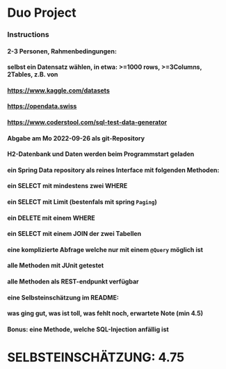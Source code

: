 # Duo Project
### Instructions
#### 2-3 Personen, Rahmenbedingungen:
#### selbst ein Datensatz wählen, in etwa: >=1000 rows, >=3Columns, 2Tables, z.B. von
#### https://www.kaggle.com/datasets
#### https://opendata.swiss
#### https://www.coderstool.com/sql-test-data-generator
#### Abgabe am Mo 2022-09-26 als git-Repository
#### H2-Datenbank und Daten werden beim Programmstart geladen
#### ein Spring Data repository als reines Interface mit folgenden Methoden:
#### ein SELECT mit mindestens zwei WHERE
#### ein SELECT mit Limit (bestenfals mit spring `Paging`)
#### ein DELETE mit einem WHERE
#### ein SELECT mit einem JOIN der zwei Tabellen
#### eine komplizierte Abfrage welche nur mit einem `@Query` möglich ist
#### alle Methoden mit JUnit getestet
#### alle Methoden als REST-endpunkt verfügbar
#### eine Selbsteinschätzung im README:
#### was ging gut, was ist toll, was fehlt noch, erwartete Note (min 4.5)
#### Bonus: eine Methode, welche SQL-Injection anfällig ist

# SELBSTEINSCHÄTZUNG: 4.75
